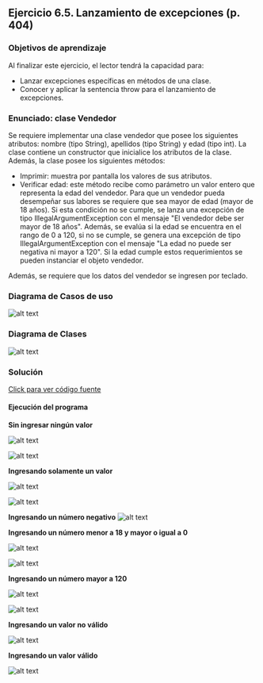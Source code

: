 ## Ejercicio 6.5. Lanzamiento de excepciones (p. 404)

### Objetivos de aprendizaje
Al finalizar este ejercicio, el lector tendrá la capacidad para:

- Lanzar excepciones específicas en métodos de una clase.
- Conocer y aplicar la sentencia throw para el lanzamiento de excepciones.

### Enunciado: clase Vendedor
Se requiere implementar una clase vendedor que posee los siguientes atributos: nombre (tipo String), apellidos (tipo String) y edad (tipo int).
La clase contiene un constructor que inicialice los atributos de la clase. Además, la clase posee los siguientes métodos:

- Imprimir: muestra por pantalla los valores de sus atributos.
- Verificar edad: este método recibe como parámetro un valor entero que representa la edad del vendedor. Para que un vendedor
pueda desempeñar sus labores se requiere que sea mayor de edad
(mayor de 18 años). Si esta condición no se cumple, se lanza una
excepción de tipo IllegalArgumentException con el mensaje "El vendedor debe ser mayor de 18 años". Además, se evalúa si la edad se encuentra en el rango de 0 a 120, si no se cumple, se genera
una excepción de tipo IllegalArgumentException con el mensaje "La
edad no puede ser negativa ni mayor a 120". Si la edad cumple
estos requerimientos se pueden instanciar el objeto vendedor.

Además, se requiere que los datos del vendedor se ingresen por teclado.

### Diagrama de Casos de uso

![alt text](media/ejer2act5.svg)

### Diagrama de Clases

![alt text](media/image-11.png)

### Solución

[Click para ver código fuente](https://github.com/Kolozuz/oop_unal_202501_act5/blob/main/Ejercicio2/code.py)

#### Ejecución del programa

**Sin ingresar ningún valor**

![alt text](media/image.png)

![alt text](media/image-1.png)

**Ingresando solamente un valor**

![alt text](media/image-2.png)

![alt text](media/image-3.png)

**Ingresando un número negativo**
![alt text](media/image-4.png)

**Ingresando un número menor a 18 y mayor o igual a 0**

![alt text](media/image-5.png)

![alt text](media/image-9.png)

**Ingresando un número mayor a 120**

![alt text](media/image-6.png)

![alt text](media/image-7.png)

**Ingresando un valor no válido**

![alt text](media/image-8.png)

**Ingresando un valor válido**

![alt text](media/image-10.png)